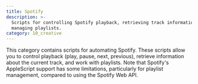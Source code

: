 ```yaml
---
title: Spotify
description: >-
  Scripts for controlling Spotify playback, retrieving track information, and
  managing playlists.
category: 10_creative
---
```


This category contains scripts for automating Spotify. These scripts allow you to control playback (play, pause, next, previous), retrieve information about the current track, and work with playlists. Note that Spotify's AppleScript support has some limitations, particularly for playlist management, compared to using the Spotify Web API.
